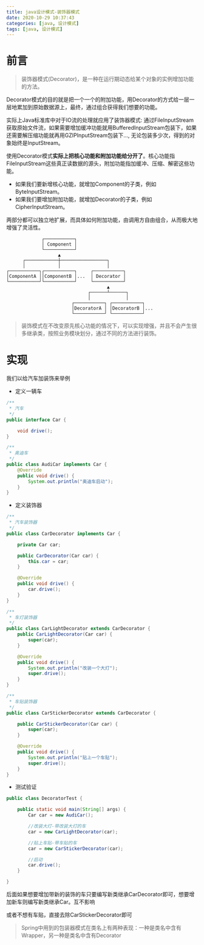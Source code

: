 ```yaml
---
title: java设计模式-装饰器模式
date: 2020-10-29 10:37:43
categories: [java, 设计模式]
tags: [java, 设计模式]
---
```


# 前言

> 装饰器模式(Decorator)，是一种在运行期动态给某个对象的实例增加功能的方法。

Decorator模式的目的就是把一个一个的附加功能，用Decorator的方式给一层一层地累加到原始数据源上，最终，通过组合获得我们想要的功能。

实际上Java标准库中对于IO流的处理就应用了装饰器模式: 通过FileInputStream获取原始文件流，如果需要增加缓冲功能就用BufferedInputStream包装下，如果还需要解压缩功能就再用GZIPInputStream包装下..., 无论包装多少次，得到的对象始终是InputStream。

使用Decorator模式**实际上把核心功能和附加功能给分开了**。核心功能指FileInputStream这些真正读数据的源头，附加功能指加缓冲、压缩、解密这些功能。

- 如果我们要新增核心功能，就增加Component的子类，例如ByteInputStream。
- 如果我们要增加附加功能，就增加Decorator的子类，例如CipherInputStream。

两部分都可以独立地扩展，而具体如何附加功能，由调用方自由组合，从而极大地增强了灵活性。


```
             ┌───────────┐
             │ Component │
             └───────────┘
                   ▲
      ┌────────────┼─────────────────┐
      │            │                 │
┌───────────┐┌───────────┐     ┌───────────┐
│ComponentA ││ComponentB │...  │ Decorator │
└───────────┘└───────────┘     └───────────┘
                                     ▲
                              ┌──────┴──────┐
                              │             │
                        ┌───────────┐ ┌───────────┐
                        │DecoratorA │ │DecoratorB │...
                        └───────────┘ └───────────┘
```
 <!-- more -->

 > 装饰模式在不改变原先核心功能的情况下，可以实现增强，并且不会产生很多继承类，按照业务模块划分，通过不同的方法进行装饰。

 # 实现

我们以给汽车加装饰来举例

* 定义一辆车

```java
/**
 * 汽车
 */
public interface Car {

    void drive();
}

/**
 * 奥迪车
 */
public class AudiCar implements Car {
    @Override
    public void drive() {
        System.out.println("奥迪车启动");
    }
}

```

* 定义装饰器

```java
/**
 * 汽车装饰器
 */
public class CarDecorator implements Car {

    private Car car;

    public CarDecorator(Car car) {
        this.car = car;
    }

    @Override
    public void drive() {
        car.drive();
    }
}

/**
 * 车灯装饰器
 */
public class CarLightDecorator extends CarDecorator {
    public CarLightDecorator(Car car) {
        super(car);
    }

    @Override
    public void drive() {
        System.out.println("改装一个大灯");
        super.drive();
    }
}

/**
 * 车贴装饰器
 */
public class CarStickerDecorator extends CarDecorator {

    public CarStickerDecorator(Car car) {
        super(car);
    }

    @Override
    public void drive() {
        System.out.println("贴上一个车贴");
        super.drive();
    }
}

```

* 测试验证

```java
public class DecoratorTest {

    public static void main(String[] args) {
        Car car = new AudiCar();

        //改装大灯-带改装大灯的车
        car = new CarLightDecorator(car);

        //贴上车贴-带车贴的车
        car = new CarStickerDecorator(car);

        //启动
        car.drive();
    }

}

```

后面如果想要增加带新的装饰的车只要编写新类继承CarDecorator即可，想要增加新车则编写新类继承Car。互不影响

或者不想有车贴，直接去除CarStickerDecorator即可

> Spring中用到的包装器模式在类名上有两种表现：一种是类名中含有Wrapper，另一种是类名中含有Decorator
